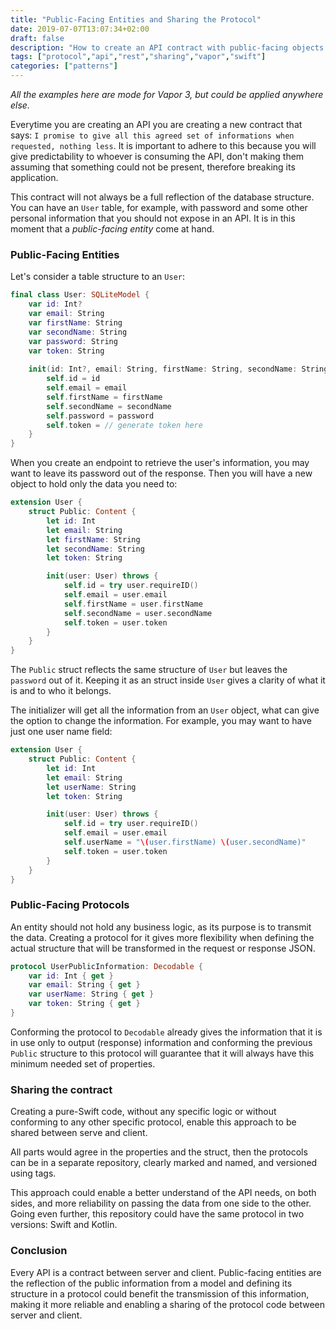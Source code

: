 ```yaml
---
title: "Public-Facing Entities and Sharing the Protocol"
date: 2019-07-07T13:07:34+02:00
draft: false
description: "How to create an API contract with public-facing objects and protocols"
tags: ["protocol","api","rest","sharing","vapor","swift"]
categories: ["patterns"]
---
```


_All the examples here are mode for Vapor 3, but could be applied anywhere else._

Everytime you are creating an API you are creating a new contract that says: `I promise to give all this agreed set of informations when requested, nothing less`. It is important to adhere to this because you will give predictability to whoever is consuming the API, don't making them assuming that something could not be present, therefore breaking its application.

This contract will not always be a full reflection of the database structure. You can have an `User` table, for example, with password and some other personal information that you should not expose in an API. It is in this moment that a _public-facing entity_ come at hand.

### Public-Facing Entities

Let's consider a table structure to an `User`:

```swift
final class User: SQLiteModel {
    var id: Int?
    var email: String
    var firstName: String
    var secondName: String
    var password: String
    var token: String
    
    init(id: Int?, email: String, firstName: String, secondName: String, password: String) {
        self.id = id
        self.email = email
        self.firstName = firstName
        self.secondName = secondName
        self.password = password
        self.token = // generate token here
    }
}
```

When you create an endpoint to retrieve the user's information, you may want to leave its password out of the response. Then you will have a new object to hold only the data you need to:

```swift
extension User {
	struct Public: Content {
		let id: Int
    	let email: String
    	let firstName: String
    	let secondName: String
    	let token: String

    	init(user: User) throws {
    		self.id = try user.requireID()
    		self.email = user.email
    		self.firstName = user.firstName
    		self.secondName = user.secondName
    		self.token = user.token
    	}
	}
}
```

The `Public` struct reflects the same structure of `User` but leaves the `password` out of it. Keeping it as an struct inside `User` gives a clarity of what it is and to who it belongs.

 The initializer will get all the information from an `User` object, what can give the option to change the information. For example, you may want to have just one user name field:

```swift
extension User {
	struct Public: Content {
		let id: Int
    	let email: String
    	let userName: String
    	let token: String

    	init(user: User) throws {
    		self.id = try user.requireID()
    		self.email = user.email
    		self.userName = "\(user.firstName) \(user.secondName)"
    		self.token = user.token
    	}
	}
}
```

### Public-Facing Protocols

An entity should not hold any business logic, as its purpose is to transmit the data. Creating a protocol for it gives more flexibility when defining the actual structure that will be transformed in the request or response JSON.

```swift
protocol UserPublicInformation: Decodable {
    var id: Int { get }
    var email: String { get }
    var userName: String { get }
    var token: String { get }
}
```

Conforming the protocol to `Decodable` already gives the information that it is in use only to output (response) information and conforming the previous `Public` structure to this protocol will guarantee that it will always have this minimum needed set of properties.

### Sharing the contract

Creating a pure-Swift code, without any specific logic or without conforming to any other specific protocol, enable this approach to be shared between serve and client.

All parts would agree in the properties and the struct, then the protocols can be in a separate repository, clearly marked and named, and versioned using tags.

This approach could enable a better understand of the API needs, on both sides, and more reliability on passing the data from one side to the other. Going even further, this repository could have the same protocol in two versions: Swift and Kotlin.

### Conclusion

Every API is a contract between server and client. Public-facing entities are the reflection of the public information from a model and defining its structure in a protocol could benefit the transmission of this information, making it more reliable and enabling a sharing of the protocol code between server and client.





